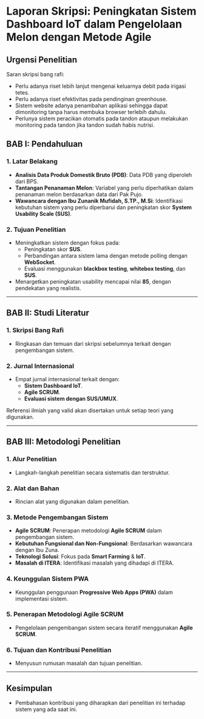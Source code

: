 # Laporan Skripsi: Peningkatan Sistem Dashboard IoT dalam Pengelolaan Melon dengan Metode Agile

## Urgensi Penelitian

Saran skripsi bang rafi:

- Perlu adanya riset lebih lanjut mengenai keluarnya debit pada irigasi tetes.
- Perlu adanya riset efektivitas pada pendinginan greenhouse.
- Sistem website adanya penambahan aplikasi sehingga dapat dimonitoring tanpa harus membuka browser terlebih dahulu.
- Perlunya sistem peracikan otomatis pada tandon ataupun melakukan monitoring pada tandon jika tandon sudah habis nutrisi.

## BAB I: Pendahuluan

### 1. Latar Belakang

- **Analisis Data Produk Domestik Bruto (PDB)**: Data PDB yang diperoleh dari BPS.
- **Tantangan Penanaman Melon**: Variabel yang perlu diperhatikan dalam penanaman melon berdasarkan data dari Pak Pujo.
- **Wawancara dengan Ibu Zunanik Mufidah, S.TP., M.Si**: Identifikasi kebutuhan sistem yang perlu diperbarui dan peningkatan skor **System Usability Scale (SUS)**.

### 2. Tujuan Penelitian

- Meningkatkan sistem dengan fokus pada:
  - Peningkatan skor **SUS**.
  - Perbandingan antara sistem lama dengan metode polling dengan **WebSocket**.
  - Evaluasi menggunakan **blackbox testing**, **whitebox testing**, dan **SUS**.
- Menargetkan peningkatan usability mencapai nilai **85**, dengan pendekatan yang realistis.

---

## BAB II: Studi Literatur

### 1. Skripsi Bang Rafi

- Ringkasan dan temuan dari skripsi sebelumnya terkait dengan pengembangan sistem.

### 2. Jurnal Internasional

- Empat jurnal internasional terkait dengan:
  - **Sistem Dashboard IoT**.
  - **Agile SCRUM**.
  - **Evaluasi sistem dengan SUS/UMUX**.

Referensi ilmiah yang valid akan disertakan untuk setiap teori yang digunakan.

---

## BAB III: Metodologi Penelitian

### 1. Alur Penelitian

- Langkah-langkah penelitian secara sistematis dan terstruktur.

### 2. Alat dan Bahan

- Rincian alat yang digunakan dalam penelitian.

### 3. Metode Pengembangan Sistem

- **Agile SCRUM**: Penerapan metodologi **Agile SCRUM** dalam pengembangan sistem.
- **Kebutuhan Fungsional dan Non-Fungsional**: Berdasarkan wawancara dengan Ibu Zuna.
- **Teknologi Solusi**: Fokus pada **Smart Farming** & **IoT**.
- **Masalah di ITERA**: Identifikasi masalah yang dihadapi di ITERA.

### 4. Keunggulan Sistem PWA

- Keunggulan penggunaan **Progressive Web Apps (PWA)** dalam implementasi sistem.

### 5. Penerapan Metodologi Agile SCRUM

- Pengelolaan pengembangan sistem secara iteratif menggunakan **Agile SCRUM**.

### 6. Tujuan dan Kontribusi Penelitian

- Menyusun rumusan masalah dan tujuan penelitian.

---

## Kesimpulan

- Pembahasan kontribusi yang diharapkan dari penelitian ini terhadap sistem yang ada saat ini.
